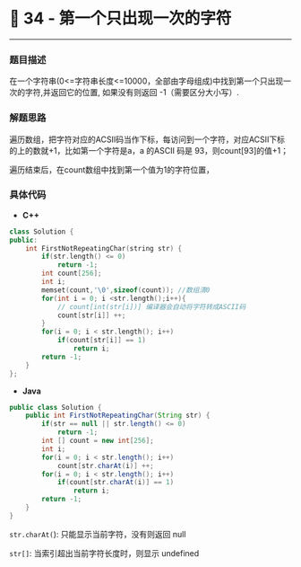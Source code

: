 # 🍉 34 - 第一个只出现一次的字符

---

### 题目描述

在一个字符串(0<=字符串长度<=10000，全部由字母组成)中找到第一个只出现一次的字符,并返回它的位置, 如果没有则返回 -1（需要区分大小写）.

### 解题思路

遍历数组，把字符对应的ACSII码当作下标，每访问到一个字符，对应ACSII下标的上的数就+1，比如第一个字符是a，a 的ASCII 码是 93，则count[93]的值+1；

遍历结束后，在count数组中找到第一个值为1的字符位置，

### 具体代码

- **C++**

```cpp
class Solution {
public:
    int FirstNotRepeatingChar(string str) {
        if(str.length() <= 0)
            return -1;
        int count[256];
        int i;
        memset(count,'\0',sizeof(count)); //数组清0
        for(int i = 0; i <str.length();i++){
            // count[int(str[i])] 编译器会自动将字符转成ASCII码
            count[str[i]] ++;
        }
        for(i = 0; i < str.length(); i++)
            if(count[str[i]] == 1)
                return i;
        return -1;
    }
};
```

- **Java**

```java
public class Solution {
    public int FirstNotRepeatingChar(String str) {
        if(str == null || str.length() <= 0)
            return -1;
        int [] count = new int[256];
        int i;
        for(i = 0; i < str.length(); i++)
            count[str.charAt(i)] ++;
        for(i = 0; i < str.length(); i++)
            if(count[str.charAt(i)] == 1)
                return i;
        return -1;
    }
}
```

`str.charAt(`): 只能显示当前字符，没有则返回 null

`str[]`: 当索引超出当前字符长度时，则显示 undefined